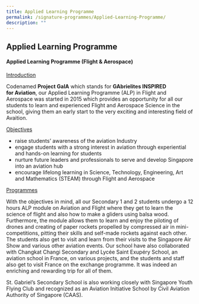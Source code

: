 ```yaml
---
title: Applied Learning Programme
permalink: /signature-programmes/Applied-Learning-Programme/
description: ""
---
```

## Applied Learning Programme 

#### Applied Learning Programme (Flight & Aerospace)

<u>Introduction</u>
 

Codenamed **Project GaIA** which stands for **GAbrielites INSPIRED for Aviation**, our Applied Learning Programme (ALP) in Flight and Aerospace was started in 2015 which provides an opportunity for all our students to learn and experienced Flight and Aerospace Science in the school, giving them an early start to the very exciting and interesting field of Avaition.


<u>Objectives</u>

*   raise students’ awareness of the aviation Industry
*   engage students with a strong interest in aviation through experiential and hands-on learning for students
*   nurture future leaders and professionals to serve and develop Singapore into an aviation hub
*   encourage lifelong learning in Science, Technology, Engineering, Art and Mathematics (STEAM) through Flight and Aerospace


<u>Programmes</u>


With the objectives in mind, all our Secondary 1 and 2 students undergo a 12 hours ALP module on Aviation and Flight where they get to learn the science of flight and also how to make a gliders using balsa wood. Furthermore, the module allows them to learn and enjoy the piloting of drones and creating of paper rockets propelled by compressed air in mini-competitions, pitting their skills and self-made rockets against each other. The students also get to visit and learn from their visits to the Singapore Air Show and various other aviation events. Our school have also collaborated with Changkat Changi Secondary and Lycée Saint Exupéry School, an aviation school in France, on various projects, and the students and staff also get to visit France on the exchange programme. It was indeed an enriching and rewarding trip for all of them.

St. Gabriel’s Secondary School is also working closely with Singapore Youth Flying Club and recognized as an Aviation Initiative School by Civil Aviation Authority of Singapore (CAAS).